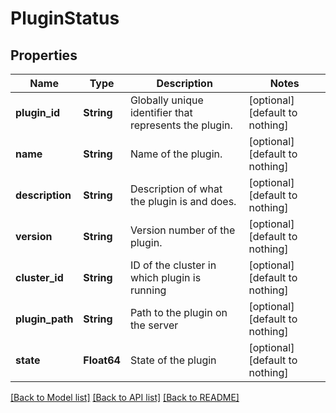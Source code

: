 # PluginStatus


## Properties
Name | Type | Description | Notes
------------ | ------------- | ------------- | -------------
**plugin_id** | **String** | Globally unique identifier that represents the plugin. | [optional] [default to nothing]
**name** | **String** | Name of the plugin. | [optional] [default to nothing]
**description** | **String** | Description of what the plugin is and does. | [optional] [default to nothing]
**version** | **String** | Version number of the plugin. | [optional] [default to nothing]
**cluster_id** | **String** | ID of the cluster in which plugin is running | [optional] [default to nothing]
**plugin_path** | **String** | Path to the plugin on the server | [optional] [default to nothing]
**state** | **Float64** | State of the plugin | [optional] [default to nothing]


[[Back to Model list]](../README.md#models) [[Back to API list]](../README.md#api-endpoints) [[Back to README]](../README.md)


